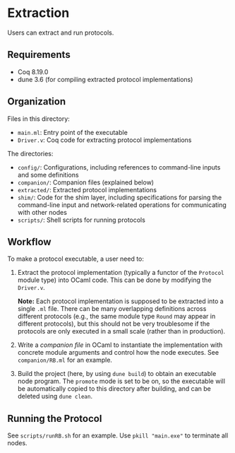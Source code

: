 # Extraction

Users can extract and run protocols. 

## Requirements

- Coq 8.19.0 
- dune 3.6 (for compiling extracted protocol implementations)

## Organization

Files in this directory: 
- `main.ml`: Entry point of the executable
- `Driver.v`: Coq code for extracting protocol implementations

The directories: 
- `config/`: Configurations, including references to command-line inputs and some definitions
- `companion/`: Companion files (explained below)
- `extracted/`: Extracted protocol implementations
- `shim/`: Code for the shim layer, including specifications for parsing the command-line input and network-related operations for communicating with other nodes
- `scripts/`: Shell scripts for running protocols

## Workflow

To make a protocol executable, a user need to: 
1. Extract the protocol implementation (typically a functor of the `Protocol` module type) into OCaml code. This can be done by modifying the `Driver.v`. 
   
   **Note:** Each protocol implementation is supposed to be extracted into a single `.ml` file. There can be many overlapping definitions across different protocols (e.g., the same module type `Round` may appear in different protocols), but this should not be very troublesome if the protocols are only executed in a small scale (rather than in production). 

2. Write a *companion file* in OCaml to instantiate the implementation with concrete module arguments and control how the node executes. See `companion/RB.ml` for an example. 
3. Build the project (here, by using `dune build`) to obtain an executable node program. The `promote` mode is set to be on, so the executable will be automatically copied to this directory after building, and can be deleted using `dune clean`. 

## Running the Protocol

See `scripts/runRB.sh` for an example. Use `pkill "main.exe"` to terminate all nodes. 
